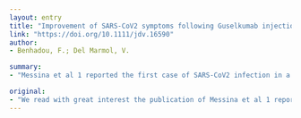 ```yaml
---
layout: entry
title: "Improvement of SARS-CoV2 symptoms following Guselkumab injection in a psoriatic patient"
link: "https://doi.org/10.1111/jdv.16590"
author:
- Benhadou, F.; Del Marmol, V.

summary:
- "Messina et al 1 reported the first case of SARS-CoV2 infection in a young patient of 32-year-old suffering from psoriasis and arthritis treated by Guselkumab. She contracted the infection after a dinner with friends but developed very discrete symptoms including only mild fever and rhinorrhea."

original:
- "We read with great interest the publication of Messina et al 1 reporting the first case of SARS-CoV2 infection in a young patient of 32-year-old suffering from psoriasis and psoriatic arthritis treated by Guselkumab, a monoclonal antibody that targets specifically the p19 subunit of Interleukin (IL)-232.The patient contracted the SARS-CoV2 infection after a dinner with some friends but fortunately she developed very discrete symptoms including only mild fever and rhinorrhea. These findings support the potential role of IL-23p19 inhibitors to counteract the ????cytokine storm???? triggered by the SARS-CoV2 and which is potentially implicated in the severity of the symptoms 3."
---
```


